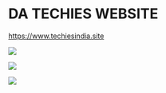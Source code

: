 # DA TECHIES WEBSITE 
https://www.techiesindia.site
<p align="left">

  <a href="https://github.com/datechies" target="_blank"><img src="https://img.shields.io/badge/Github-HTR--TECH-green?style=for-the-badge&logo=github"></a>

  <a href="https://www.instagram.com/datechies" target="_blank"><img src="https://img.shields.io/badge/IG-%40tahmid.rayat-red?style=for-the-badge&logo=instagram"></a>

  <a href="https://www.youtube.com/datechies" target="_blank"><img src="https://img.shields.io/badge/Chat-Messenger-blue?style=for-the-badge&logo=messenger"></a>

</p>



